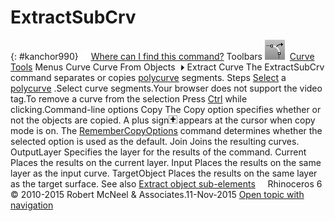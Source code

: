 ---
---


# ExtractSubCrv
{: #kanchor990}
 [![images/transparent.gif](images/transparent.gif)Where can I find this command?](javascript:void(0);) Toolbars
![images/extractsubcrv.png](images/extractsubcrv.png) [Curve Tools](curve-tools-toolbar.html) 
Menus
Curve
Curve From Objects![images/menuarrow.gif](images/menuarrow.gif)
Extract Curve
The ExtractSubCrv command separates or copies [polycurve](polycurve.html) segments.
Steps
 [Select](select-objects.html) a [polycurve](polycurve.html) .Select curve segments.Your browser does not support the video tag.To remove a curve from the selection
Press [Ctrl](ctrl-key.html) while clicking.Command-line options
Copy
The Copy option specifies whether or not the objects are copied. A plus sign![images/copyplus.png](images/copyplus.png)appears at the cursor when copy mode is on.
The [RememberCopyOptions](remembercopyoptions.html) command determines whether the selected option is used as the default.
Join
Joins the resulting curves.
OutputLayer
Specifies the layer for the results of the command.
Current
Places the results on the current layer.
Input
Places the results on the same layer as the input curve.
TargetObject
Places the results on the same layer as the target surface.
See also
 [Extract object sub-elements](sak-extract.html) 
&#160;
&#160;
Rhinoceros 6 © 2010-2015 Robert McNeel &amp; Associates.11-Nov-2015
 [Open topic with navigation](extractsubcrv.html) 

